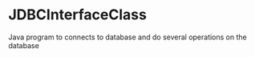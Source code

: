 # JDBCInterfaceClass
Java program to connects to database and do several operations on the database
